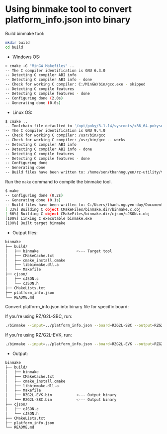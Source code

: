 # Using binmake tool to convert platform_info.json into binary

Build binmake tool:

```bash
mkdir build
cd build
```

- Windows OS:

```bash
> cmake -G "MinGW Makefiles" ..
-- The C compiler identification is GNU 6.3.0
-- Detecting C compiler ABI info
-- Detecting C compiler ABI info - done
-- Check for working C compiler: C:/MinGW/bin/gcc.exe - skipped
-- Detecting C compile features
-- Detecting C compile features - done
-- Configuring done (2.0s)
-- Generating done (0.0s)
```

- Linux OS:

```bash
$ cmake ..
-- Toolchain file defaulted to '/opt/poky/3.1.14/sysroots/x86_64-pokysdk-linux/usr/share/cmake/OEToolchainConfig.cmake'
-- The C compiler identification is GNU 9.4.0
-- Check for working C compiler: /usr/bin/gcc
-- Check for working C compiler: /usr/bin/gcc -- works
-- Detecting C compiler ABI info
-- Detecting C compiler ABI info - done
-- Detecting C compile features
-- Detecting C compile features - done
-- Configuring done
-- Generating done
-- Build files have been written to: /home/son/thanhnguyen/rz-utility/tools/binmake/build
```

Run the `make` command to compile the binmake tool.

```bash
$ make
-- Configuring done (0.2s)
-- Generating done (0.1s)
-- Build files have been written to: C:/Users/thanh.nguyen-duy/Documents/Repository/Github-POCDEMO/Vudang/rz-utility/tools/binmake/build
[ 33%] Building C object CMakeFiles/binmake.dir/binmake.c.obj
[ 66%] Building C object CMakeFiles/binmake.dir/cjson/cJSON.c.obj
[100%] Linking C executable binmake.exe
[100%] Built target binmake
```

- Output files:

```bash
binmake
├── build/
│   ├── binmake                 <--- Target tool
│   ├── CMakeCache.txt
│   ├── cmake_install.cmake
│   ├── libbinmake.dll.a
│   └── Makefile
├── cjson/
│   ├── cJSON.c
│   └── cJSON.h
├── CMakeLists.txt
├── platform_info.json
└── README.md
```

Convert platform_info.json into binary file for specific board:

If you're using RZ/G2L-SBC, run:

```bash
./binmake --input=../platform_info.json --board=RZG2L-SBC --output=RZG2L-SBC.bin
```

If you're using RZ/G2L-EVK, run:

```bash
./binmake --input=../platform_info.json --board=RZG2L-EVK --output=RZG2L-EVK.bin
```

- Output:

```bash
binmake
├── build/
│   ├── binmake
│   ├── CMakeCache.txt
│   ├── cmake_install.cmake
│   ├── libbinmake.dll.a
│   ├── Makefile
│   ├── RZG2L-EVK.bin           <--- Output binary
│   └── RZG2L-SBC.bin           <--- Output binary
├── cjson/
│   ├── cJSON.c
│   └── cJSON.h
├── CMakeLists.txt
├── platform_info.json
└── README.md
```
